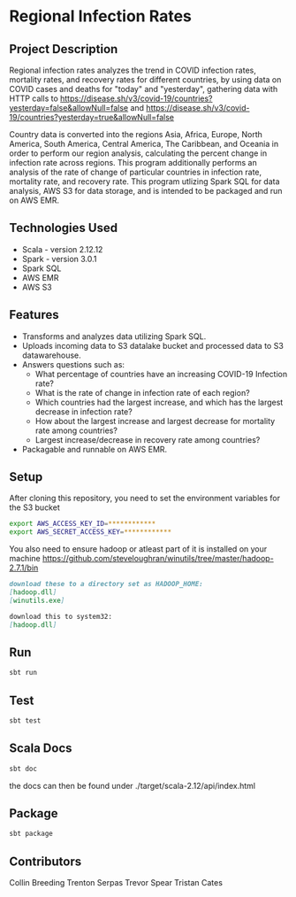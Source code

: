 # Regional Infection Rates

## Project Description
Regional infection rates analyzes the trend in COVID infection rates, mortality
rates, and recovery rates for different countries, by using data on COVID cases 
and deaths for "today" and "yesterday", gathering data with HTTP calls to 
https://disease.sh/v3/covid-19/countries?yesterday=false&allowNull=false and
https://disease.sh/v3/covid-19/countries?yesterday=true&allowNull=false

Country data is converted into the regions Asia, Africa, Europe, North America,
South America, Central America, The Caribbean, and Oceania in order to perform our region analysis, 
calculating the percent change in infection rate across regions. This program additionally 
performs an analysis of the rate of change of particular countries in infection rate, 
mortality rate, and recovery rate. This program utlizing Spark SQL for data analysis, 
AWS S3 for data storage, and is intended to be packaged and run on AWS EMR.

## Technologies Used

* Scala - version 2.12.12
* Spark - version 3.0.1
* Spark SQL
* AWS EMR
* AWS S3

## Features

* Transforms and analyzes data utilizing Spark SQL.
* Uploads incoming data to S3 datalake bucket and processed data to S3 datawarehouse.
* Answers questions such as:
    * What percentage of countries have an increasing COVID-19 Infection rate?
    * What is the rate of change in infection rate of each region?
    * Which countries had the largest increase, and which has the largest decrease in infection rate?
    * How about the largest increase and largest decrease for mortality rate among countries?
    * Largest increase/decrease in recovery rate among countries?
* Packagable and runnable on AWS EMR.

## Setup

After cloning this repository, you need to set the environment variables for the S3 bucket
```bash
export AWS_ACCESS_KEY_ID=************
export AWS_SECRET_ACCESS_KEY=************
```

You also need to ensure hadoop or atleast part of it is installed on your machine
https://github.com/steveloughran/winutils/tree/master/hadoop-2.7.1/bin
```md
download these to a directory set as HADOOP_HOME:
[hadoop.dll]
[winutils.exe]

download this to system32:
[hadoop.dll]
```

## Run
```bash
sbt run
```

## Test
```bash
sbt test
```

## Scala Docs
```bash
sbt doc
```
the docs can then be found under ./target/scala-2.12/api/index.html

## Package
```bash
sbt package
```

## Contributors
Collin Breeding
Trenton Serpas
Trevor Spear
Tristan Cates
